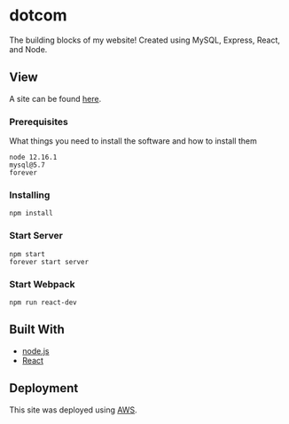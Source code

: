# dotcom
The building blocks of my website!
Created using MySQL, Express, React, and Node.

## View

A site can be found [here](https://carlitoswillis.com/).

### Prerequisites

What things you need to install the software and how to install them

```
node 12.16.1
mysql@5.7
forever
```

### Installing

```
npm install
```

### Start Server

```
npm start
forever start server
```

### Start Webpack

```
npm run react-dev
```

## Built With

* [node.js](https://nodejs.org/en/)
* [React](https://reactjs.org/)

## Deployment

This site was deployed using [AWS](https://aws.amazon.com/).

